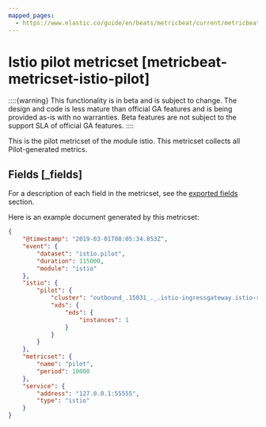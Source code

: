 ```yaml
---
mapped_pages:
  - https://www.elastic.co/guide/en/beats/metricbeat/current/metricbeat-metricset-istio-pilot.html
---
```


<!-- This file is generated! See scripts/docs_collector.py -->

# Istio pilot metricset [metricbeat-metricset-istio-pilot]

::::{warning}
This functionality is in beta and is subject to change. The design and code is less mature than official GA features and is being provided as-is with no warranties. Beta features are not subject to the support SLA of official GA features.
::::


This is the pilot metricset of the module istio. This metricset collects all Pilot-generated metrics.

## Fields [_fields]

For a description of each field in the metricset, see the [exported fields](/reference/metricbeat/exported-fields-istio.md) section.

Here is an example document generated by this metricset:

```json
{
    "@timestamp": "2019-03-01T08:05:34.853Z",
    "event": {
        "dataset": "istio.pilot",
        "duration": 115000,
        "module": "istio"
    },
    "istio": {
        "pilot": {
            "cluster": "outbound_.15031_._.istio-ingressgateway.istio-system.svc.cluster.local",
            "xds": {
                "eds": {
                    "instances": 1
                }
            }
        }
    },
    "metricset": {
        "name": "pilot",
        "period": 10000
    },
    "service": {
        "address": "127.0.0.1:55555",
        "type": "istio"
    }
}
```
